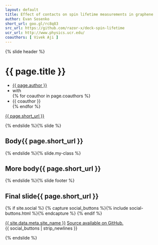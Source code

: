 ```yaml
---
layout: default
title: Effect of contacts on spin lifetime measurements in graphene
author: Evan Sosenko
short_url: goo.gl/rc8q83
src_url: https://github.com/razor-x/deck-spin-lifetime
ucr_url: http://www.physics.ucr.edu/
coauthors: [ Vivek Aji ]
---
```


<style>h2::after{content:"{{ page.short_url }}"};</style>

{% slide header %}

<div style="text-align:center">
  <button id="auth-login" style="display:none">login</button>
  <button id="auth-logout" style="display:none">logout</button>
</div>

# {{ page.title }}
<ul class="authors">
  <li class="author"><a href="http://{{ site.data.meta.site_name }}">{{ page.author }}</a>
  </li>
  <li class"connector">with</li>
{% for coauthor in page.coauthors %}
  <li class="author coauthor">{{ coauthor }}</li>
{% endfor %}
</ul>
<div class="qrcode"></div>
<a class="short_url" href="https://{{ page.short_url }}">{{ page.short_url }}</a>
<a class="ucr_logo" href="{{ page.ucr_url }}"></a>

{% endslide %}{% slide %}

## Body

{% endslide %}{% slide.my-class %}

## More body

{% endslide %}{% slide footer %}

## Final slide

{% if site.social %}
  {% capture social_buttons %}{% include social-buttons.html %}{% endcapture %}
{% endif %}

<div class="footer">
  <a class="ucr_logo" href="{{ page.ucr_url }}"></a>
  <div class="colophon">
    <a href="http://{{ site.data.meta.site_name }}">{{ site.data.meta.site_name }}</a>
    <a class="src_url" href="{{ page.src_url }}">Source available on GitHub.</a>
  </div>
  <div class="web-colophon">
    <a class="html5-badge" href="http://www.w3.org/html/logo/" title="HTML5 Powered with CSS3 / Styling, and Semantics"></a>
    {{ social_buttons | strip_newlines }}
  </div>
</div>

{% endslide %}

<div class="deck-status"><div class="deck-status-current"></div></div>
